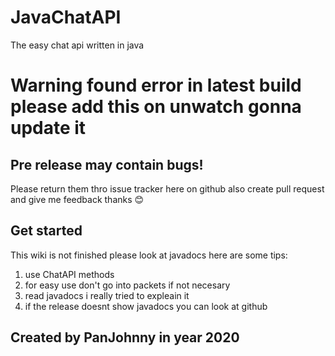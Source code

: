 # JavaChatAPI
The easy chat api written in java
# Warning found error in latest build please add this on unwatch gonna update it
## Pre release may contain bugs!
Please return them thro issue tracker here on github also create pull request and give me feedback thanks 😊

## Get started
This wiki is not finished please look at javadocs here are some tips:
1. use ChatAPI methods
2. for easy use don't go into packets if not necesary
3. read javadocs i really tried to expleain it
4. if the release doesnt show javadocs you can look at github

## Created by PanJohnny in year 2020

